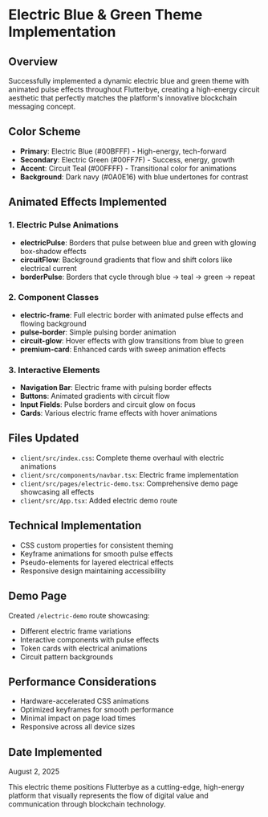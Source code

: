 # Electric Blue & Green Theme Implementation

## Overview
Successfully implemented a dynamic electric blue and green theme with animated pulse effects throughout Flutterbye, creating a high-energy circuit aesthetic that perfectly matches the platform's innovative blockchain messaging concept.

## Color Scheme
- **Primary**: Electric Blue (#00BFFF) - High-energy, tech-forward
- **Secondary**: Electric Green (#00FF7F) - Success, energy, growth
- **Accent**: Circuit Teal (#00FFFF) - Transitional color for animations
- **Background**: Dark navy (#0A0E16) with blue undertones for contrast

## Animated Effects Implemented

### 1. Electric Pulse Animations
- **electricPulse**: Borders that pulse between blue and green with glowing box-shadow effects
- **circuitFlow**: Background gradients that flow and shift colors like electrical current
- **borderPulse**: Borders that cycle through blue → teal → green → repeat

### 2. Component Classes
- **electric-frame**: Full electric border with animated pulse effects and flowing background
- **pulse-border**: Simple pulsing border animation
- **circuit-glow**: Hover effects with glow transitions from blue to green
- **premium-card**: Enhanced cards with sweep animation effects

### 3. Interactive Elements
- **Navigation Bar**: Electric frame with pulsing border effects
- **Buttons**: Animated gradients with circuit flow
- **Input Fields**: Pulse borders and circuit glow on focus
- **Cards**: Various electric frame effects with hover animations

## Files Updated
- `client/src/index.css`: Complete theme overhaul with electric animations
- `client/src/components/navbar.tsx`: Electric frame implementation
- `client/src/pages/electric-demo.tsx`: Comprehensive demo page showcasing all effects
- `client/src/App.tsx`: Added electric demo route

## Technical Implementation
- CSS custom properties for consistent theming
- Keyframe animations for smooth pulse effects
- Pseudo-elements for layered electrical effects
- Responsive design maintaining accessibility

## Demo Page
Created `/electric-demo` route showcasing:
- Different electric frame variations
- Interactive components with pulse effects
- Token cards with electrical animations
- Circuit pattern backgrounds

## Performance Considerations
- Hardware-accelerated CSS animations
- Optimized keyframes for smooth performance
- Minimal impact on page load times
- Responsive across all device sizes

## Date Implemented
August 2, 2025

This electric theme positions Flutterbye as a cutting-edge, high-energy platform that visually represents the flow of digital value and communication through blockchain technology.